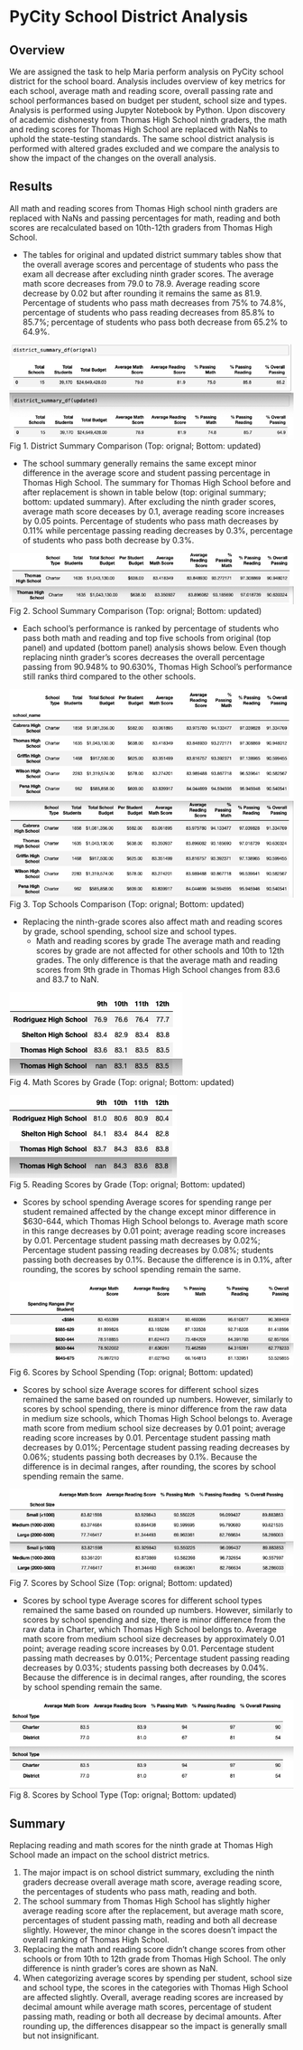 # PyCity School District Analysis
## Overview
We are assigned the task to help Maria perform analysis on PyCity school district for the school board. Analysis includes overview of key metrics for each school, average math and reading score, overall passing rate and school performances based on budget per student, school size and types. Analysis is performed using Jupyter Notebook by Python. Upon discovery of academic dishonesty from Thomas High School ninth graders, the math and reding scores for Thomas High School are replaced with NaNs to uphold the state-testing standards. The same school district analysis is performed with altered grades excluded and we compare the analysis to show the impact of the changes on the overall analysis.
## Results
All math and reading scores from Thomas High school ninth graders are replaced with NaNs and passing percentages for math, reading and both scores are recalculated based on 10th-12th graders from Thomas High School.
- The tables for original and updated district summary tables show that the overall average scores and percentage of students who pass the exam all decrease after excluding ninth grader scores. The average math score decreases from 79.0 to 78.9. Average reading score decrease by 0.02 but after rounding it remains the same as 81.9. Percentage of students who pass math decreases from 75% to 74.8%, percentage of students who pass reading decreases from 85.8% to 85.7%; percentage of students who pass both decrease from 65.2% to 64.9%.

![district_summary_comparision](/Resources/district_summary_comparison.png)<br/>
Fig 1. District Summary Comparison (Top: orignal; Bottom: updated)

- The school summary generally remains the same except minor difference in the average score and student passing percentage in Thomas High School. The summary for Thomas High School before and after replacement is shown in table below (top: original summary; bottom: updated summary). After excluding the ninth grader scores, average math score deceases by 0.1, average reading score increases by 0.05 points. Percentage of students who pass math decreases by 0.11% while percentage passing reading decreases by 0.3%, percentage of students who pass both decrease by 0.3%.

![school_summary_comparison](/Resources/school_summary_comparison.png)<br/>
 Fig 2. School Summary Comparison (Top: orignal; Bottom: updated)

- Each school’s performance is ranked by percentage of students who pass both math and reading and top five schools from original (top panel) and updated (bottom panel) analysis shows below. Even though replacing ninth grader’s scores decreases the overall percentage passing from 90.948% to 90.630%, Thomas High School’s performance still ranks third compared to the other schools.

![top_schools_comparison](/Resources/top_schools.png)<br/>
 Fig 3. Top Schools Comparison (Top: orignal; Bottom: updated)

- Replacing the ninth-grade scores also affect math and reading scores by grade, school spending, school size and school types.
   - Math and reading scores by grade
   The average math and reading scores by grade are not affected for other schools and 10th to 12th grades. The only difference is that the average math and reading scores from 9th grade in Thomas High School changes from 83.6 and 83.7 to NaN.
   
![math_scores_bygrade](/Resources/math_scores_bygrade.png)<br/>
 Fig 4. Math Scores by Grade (Top: orignal; Bottom: updated)
   
![reading_scores_bygrade](/Resources/reading_scores_bygrade.png)<br/>
 Fig 5. Reading Scores by Grade (Top: orignal; Bottom: updated)
   
   - Scores by school spending
   Average scores for spending range per student remained affected by the change except minor difference in $630-644, which Thomas High School belongs to. Average math score in this range decreases by 0.01 point; average reading score increases by 0.01. Percentage student passing math decreases by 0.02%; Percentage student passing reading decreases by 0.08%; students passing both decreases by 0.1%. Because the difference is in 0.1%, after rounding, the scores by school spending remain the same.  
   
![score_spending](/Resources/score_spending.png)<br/>
Fig 6. Scores by School Spending (Top: orignal; Bottom: updated)
   
   - Scores by school size
   Average scores for different school sizes remained the same based on rounded up numbers. However, similarly to scores by school spending, there is minor difference from the raw data in medium size schools, which Thomas High School belongs to. Average math score from medium school size decreases by 0.01 point; average reading score increases by 0.01. Percentage student passing math decreases by 0.01%; Percentage student passing reading decreases by 0.06%; students passing both decreases by 0.1%. Because the difference is in decimal ranges, after rounding, the scores by school spending remain the same.  
   
![scores_school_size](/Resources/scores_school_size.png)<br/>
Fig 7. Scores by School Size (Top: orignal; Bottom: updated)
   
   - Scores by school type
   Average scores for different school types remained the same based on rounded up numbers. However, similarly to scores by school spending and size, there is minor difference from the raw data in Charter, which Thomas High School belongs to. Average math score from medium school size decreases by approximately 0.01 point; average reading score increases by 0.01. Percentage student passing math decreases by 0.01%; Percentage student passing reading decreases by 0.03%; students passing both decreases by 0.04%. Because the difference is in decimal ranges, after rounding, the scores by school spending remain the same.  
   
![scores_by_school_type](/Resources/score_type.png)<br/>
Fig 8. Scores by School Type (Top: orignal; Bottom: updated)
   
## Summary
Replacing reading and math scores for the ninth grade at Thomas High School made an impact on the school district metrics. 
1.    The major impact is on school district summary, excluding the ninth graders decrease overall average math score, average reading score, the percentages of students who pass math, reading and both.
2.    The school summary from Thomas High School has slightly higher average reading score after the replacement, but average math score, percentages of student passing math, reading and both all decrease slightly. However, the minor change in the scores doesn’t impact the overall ranking of Thomas High School.
3.    Replacing the math and reading score didn’t change scores from other schools or from 10th to 12th grade from Thomas High School. The only difference is ninth grader’s cores are shown as NaN.
4.    When categorizing average scores by spending per student, school size and school type, the scores in the categories with Thomas High School are affected slightly. Overall, average reading scores are increased by decimal amount while average math scores, percentage of student passing math, reading or both all decrease by decimal amounts. After rounding up, the differences disappear so the impact is generally small but not insignificant. 
     

